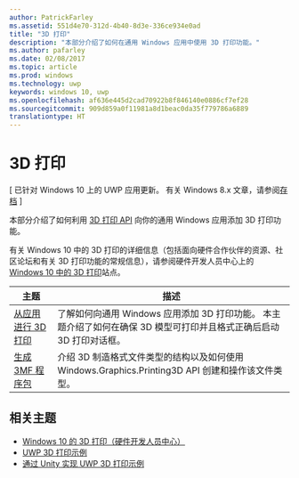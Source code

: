 ```yaml
---
author: PatrickFarley
ms.assetid: 551d4e70-312d-4b40-8d3e-336ce934e0ad
title: "3D 打印"
description: "本部分介绍了如何在通用 Windows 应用中使用 3D 打印功能。"
ms.author: pafarley
ms.date: 02/08/2017
ms.topic: article
ms.prod: windows
ms.technology: uwp
keywords: windows 10, uwp
ms.openlocfilehash: af636e445d2cad70922b8f846140e0886cf7ef28
ms.sourcegitcommit: 909d859a0f11981a8d1beac0da35f779786a6889
translationtype: HT
---
```

# <a name="3d-printing"></a>3D 打印

\[ 已针对 Windows 10 上的 UWP 应用更新。 有关 Windows 8.x 文章，请参阅[存档](http://go.microsoft.com/fwlink/p/?linkid=619132) \]

本部分介绍了如何利用 [3D 打印 API](https://msdn.microsoft.com/library/windows/apps/windows.graphics.printing3d.aspx) 向你的通用 Windows 应用添加 3D 打印功能。  

<!-- ![the 3D printing from Unity sample uses Windows 3D print APIs to facilitate the printing of a textured model asset from Unity software](images/unity-app-screenshot-002.png) -->

有关 Windows 10 中的 3D 打印的详细信息（包括面向硬件合作伙伴的资源、社区论坛和有关 3D 打印功能的常规信息），请参阅硬件开发人员中心上的 [Windows 10 中的 3D 打印](https://developer.microsoft.com/windows/hardware/3d-print-support-windows-10)站点。

| 主题 | 描述 |
|-------|-------------|
| [从应用进行 3D 打印](3d-print-from-app.md) | 了解如何向通用 Windows 应用添加 3D 打印功能。 本主题介绍了如何在确保 3D 模型可打印并且格式正确后启动 3D 打印对话框。 |
| [生成 3MF 程序包](generate-3mf.md) | 介绍 3D 制造格式文件类型的结构以及如何使用 Windows.Graphics.Printing3D API 创建和操作该文件类型。 |

## <a name="related-topics"></a>相关主题

* [Windows 10 的 3D 打印（硬件开发人员中心）](https://developer.microsoft.com/windows/hardware/3d-print-support-windows-10)
* [UWP 3D 打印示例](https://github.com/Microsoft/Windows-universal-samples/tree/master/Samples/3DPrinting)
* [通过 Unity 实现 UWP 3D 打印示例](https://github.com/Microsoft/Windows-universal-samples/tree/master/Samples/3DPrintingFromUnity)

 
